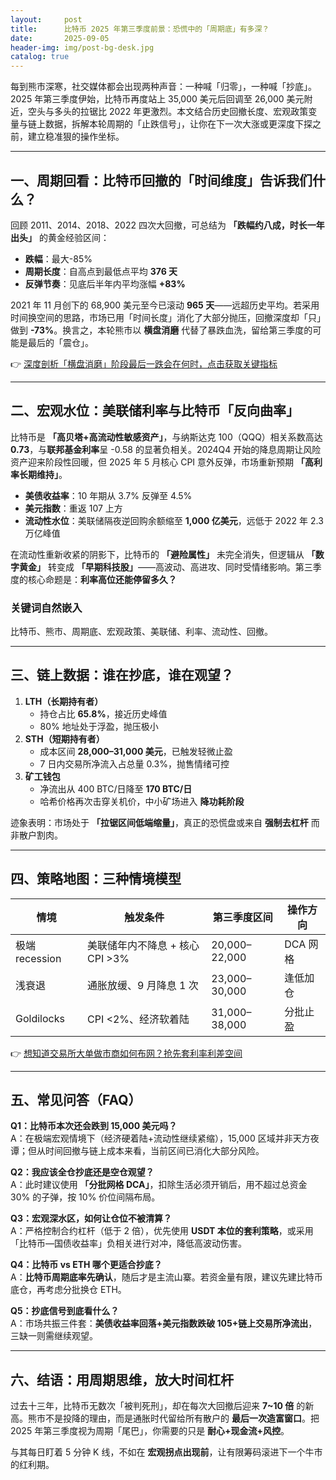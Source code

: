 ```yaml
---
layout:     post
title:      比特币 2025 年第三季度前景：恐慌中的「周期底」有多深？
date:       2025-09-05
header-img: img/post-bg-desk.jpg
catalog: true
---
```


每到熊市深寒，社交媒体都会出现两种声音：一种喊「归零」，一种喊「抄底」。2025 年第三季度伊始，比特币再度站上 35,000 美元后回调至 26,000 美元附近，空头与多头的拉锯比 2022 年更激烈。本文结合历史回撤长度、宏观政策变量与链上数据，拆解本轮周期的「止跌信号」，让你在下一次大涨或更深度下探之前，建立稳准狠的操作坐标。

---

## 一、周期回看：比特币回撤的「时间维度」告诉我们什么？

回顾 2011、2014、2018、2022 四次大回撤，可总结为 **「跌幅约八成，时长一年出头」** 的黄金经验区间：

- **跌幅**：最大-85%  
- **周期长度**：自高点到最低点平均 **376 天**  
- **反弹节奏**：见底后半年内平均涨幅 **+83%**

2021 年 11 月创下的 68,900 美元至今已滚动 **965 天**——远超历史平均。若采用时间换空间的思路，市场已用「时间长度」消化了大部分抛压，回撤深度却「只」做到 **-73%**。换言之，本轮熊市以 **横盘消磨** 代替了暴跌血洗，留给第三季度的可能是最后的「震仓」。

👉 [深度剖析「横盘消磨」阶段最后一跌会在何时，点击获取关键指标](https://okxdog.com/)

---

## 二、宏观水位：美联储利率与比特币「反向曲率」

比特币是 **「高贝塔+高流动性敏感资产」**，与纳斯达克 100（QQQ）相关系数高达 **0.73**，与**联邦基金利率**呈 -0.58 的显著负相关。2024Q4 开始的降息周期让风险资产迎来阶段性回暖，但 2025 年 5 月核心 CPI 意外反弹，市场重新预期 **「高利率长期维持」**。

- **美债收益率**：10 年期从 3.7% 反弹至 4.5%  
- **美元指数**：重返 107 上方  
- **流动性水位**：美联储隔夜逆回购余额缩至 **1,000 亿美元**，远低于 2022 年 2.3 万亿峰值

在流动性重新收紧的阴影下，比特币的 **「避险属性」** 未完全消失，但逻辑从 **「数字黄金」** 转变成 **「早期科技股」**——高波动、高进攻、同时受情绪影响。第三季度的核心命题是：**利率高位还能停留多久？**

### 关键词自然嵌入
比特币、熊市、周期底、宏观政策、美联储、利率、流动性、回撤。

---

## 三、链上数据：谁在抄底，谁在观望？

1. **LTH（长期持有者）**  
   - 持仓占比 **65.8%**，接近历史峰值  
   - 80% 地址处于浮盈，抛压极小  
2. **STH（短期持有者）**  
   - 成本区间 **28,000–31,000 美元**，已触发轻微止盈  
   - 7 日内交易所净流入占总量 0.3%，抛售情绪可控  
3. **矿工钱包**  
   - 净流出从 400 BTC/日降至 **170 BTC/日**  
   - 哈希价格再次击穿关机价，中小矿场进入 **降功耗阶段**

迹象表明：市场处于 **「拉锯区间低端缩量」**，真正的恐慌盘或来自 **强制去杠杆** 而非散户割肉。

---

## 四、策略地图：三种情境模型

| 情境 | 触发条件 | 第三季度区间 | 操作方向 |
| --- | --- | --- | --- |
| 极端 recession | 美联储年内不降息 + 核心 CPI >3% | 20,000–22,000 | DCA 网格 |
| 浅衰退   | 通胀放缓、9 月降息 1 次 | 23,000–30,000 | 逢低加仓 |
| Goldilocks | CPI <2%、经济软着陆 | 31,000–38,000 | 分批止盈 |

👉 [想知道交易所大单做市商如何布网？抢先套利率利差空间](https://okxdog.com/)

---

## 五、常见问答（FAQ）

**Q1：比特币本次还会跌到 15,000 美元吗？**  
A：在极端宏观情境下（经济硬着陆+流动性继续紧缩），15,000 区域并非天方夜谭；但从时间回撤与链上成本来看，当前区间已消化大部分风险。

**Q2：我应该全仓抄底还是空仓观望？**  
A：此时建议使用 **「分批网格 DCA」**，扣除生活必须开销后，用不超过总资金 30% 的子弹，按 10% 价位间隔布局。

**Q3：宏观深水区，如何让仓位不被清算？**  
A：严格控制合约杠杆（低于 2 倍），优先使用 **USDT 本位的套利策略**，或采用「比特币—国债收益率」负相关进行对冲，降低高波动伤害。

**Q4：比特币 vs ETH 哪个更适合抄底？**  
A：**比特币周期底率先确认**，随后才是主流山寨。若资金量有限，建议先建比特币底仓，再考虑分批换仓 ETH。

**Q5：抄底信号到底看什么？**  
A：市场共振三件套：**美债收益率回落+美元指数跌破 105+链上交易所净流出**，三缺一则需继续观望。

---

## 六、结语：用周期思维，放大时间杠杆

过去十三年，比特币无数次「被判死刑」，却在每次大回撤后迎来 **7~10 倍** 的新高。熊市不是投降的理由，而是通胀时代留给所有散户的 **最后一次造富窗口**。把 2025 年第三季度视为周期「尾巴」，你需要的只是 **耐心+现金流+风控**。

与其每日盯着 5 分钟 K 线，不如在 **宏观拐点出现前**，让有限筹码滚进下一个牛市的红利期。